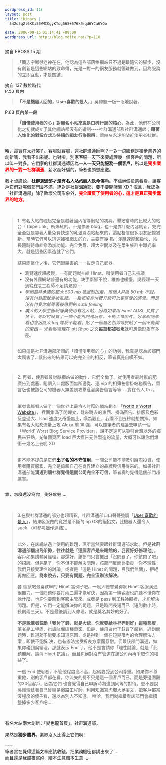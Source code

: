 ```yaml
--- 
wordpress_id: 118
layout: post
title: !binary |
  542o5q2l6KCi55WMICgyKTog56S+576k5rqd6YCa6YOo

date: 2006-09-15 01:14:41 +08:00
wordpress_url: http://blog.xdite.net/?p=118
---
```

摘自 EBOSS 15 期<br /><blockquote>「簡志宇顯得老神在在，他認為這些部落格網站只不過是跟隨它的腳步，沒有創新是這些網站的致命傷，光是一對一的網友服務就很難做到，因為服務的立即互動，才是關鍵」<br /></blockquote>摘自 137 數位時代 <br />P.53 頁內<br /><blockquote><strong>「不是機器人回的，User喜歡的是人</strong>，」吳緯凱一板一眼地說著。<br /></blockquote>P.63 頁內某一段<br /><blockquote><strong>「讀懂使用者的心」對無名小站來說是口碑行銷的核心</strong>，為此，他們在公司化之初就成立了其他網站都沒有的編制----社群溝通部與社群溝通師；<strong>藉著人性化的對話方式</strong>及<strong>持續的網友行為觀察</strong>，讓無名永遠能貼近使用者社群。<br /></blockquote><br />哈，這實在太好笑了。客服就客服，還社群溝通師啊？一對一的服務是獨步業界的創新嗎，我看不出來呢。也對啦，別家客服一天下來要處理幾十個客戶的問題，所以叫一對多。它們家的社群溝通師因為<strong>一人一天只能服務一個客戶</strong>，所以是<font color="#ff0000"><strong>獨步業界的一對一社群溝通</strong></font>，薪水超好騙的，筆者也頗想應徵。<br /><br />我才想講說，<strong>社群溝通部才是有名大站的最大致命傷</strong>勒。不信辦個投票看看，讓客戶它們對哪個部門最不滿，絕對是社群溝通部，要不要開賭盤 XD？況且，我認為「社群溝通部」除了敗壞公司形象外，<font color="#ff0000"><strong>完全讀反了使用者的心，這才是真正獨步蠢界的地方。</strong></font><br /><br /><br /><blockquote>1. 有名大站的崛起完全是趁著國內相簿網站的初興，擊敗當時的比較大的站台「TaipeiLink」所爆紅的。不是靠著 blog，也不是靠什麼內容創新，完完全全就是靠著大量免費快速的乳波臀浪站起來的，這點相信很多朋友記憶猶新。當時它們可以迅速擄獲網友的心，主要有幾 點：瀏覽速度超級快、站長隨時待命維修添加功能、完全免費、超大空間以及在學生族群中曝光率大。就是這些因素造就了它們。<br /><br />結果商業化之後，它們很厲害的一一拔走自己武器。<br /><ul><li>瀏覽速度超級慢，一有問題就推給 Hinet，叫使用者自己去抗議</li><li>沒有外國網站普遍有的功能，缺手斷腳不說，維修也緩慢。吳經理一天到晚在哀工程師不足請見諒 -_-</li><li>學網當時承諾的超大 500 mb 被強制拔走，每個人降為 50 mb 不說。沒有付錢圖就會被亂縮。一點都沒有付費升級可以更享受的感覺。而是沒有付費你就等著被懲罰的 suck feeling</li><li>廣大的大學生紛紛唾棄使用有名大站，因為如果用 Hinet ADSL 又買了金卡，等於付錢買了一個不能用的鬼玩意。不能上傳照片，分享給同學看也會因為太 lag 等於不能看。貼了一個無名相簿等於貼了一個不能開的東西 -_- 光看吳經理在 ptt 所 po 之文<a href="http://www.flickr.com/photo_zoom.gne?id=243243554&amp;size=o">每篇都被噓爆</a>就可想像形象有多差。<br /><br /></li></ul>如果這是社群溝通部所謂的「讀懂使用者的心」的功勞，我真是認為該部門太厲害了&hellip;讀出來的結果可以完完全全的相反，筆者真是自嘆不如。<br /></blockquote><br /><blockquote>2. 再者，使用者最討厭網站做的動作，它們全做了。從使用者最討厭的肥廣告到處塞、亂調入口處版面無所適從、連 vip 的相簿被偷掛站務廣告，留言版也被該公司的機器人無差別攻擊亂灌廣告留言等等 ....實在令人 0rz。<br /><br /><br /> 筆者曾經看人做了一個世界上最令人討厭的網站範本 「<a href="http://www.angelfire.com/super/badwebs/">World&#39;s Worst Website</a>」， 裡面集滿了閃爍文、跳來跳去的東西、掛滿廣告、排版及色彩反差過大、load 速度又奇慢無比，嘆為觀止，我看不到五秒就想關掉。如果有名大站缺流量上攻 Alexa 前 10 強，可以照筆者的建議去申請一個「World&#39; Worst Blog Service Provider」，說不定還可以吸引台灣以外的鄉民來狂點，光每個頁面 load 巨大廣告元件製造的流量，大概可以讓你們爆衝十幾名上去呢 XD<br /><br /><br />更不能不提的是它們<a href="http://blog.xdite.net//?p=66"><strong>出了名的不守信用</strong></a>。一間公司能不能吸引廠商投資，使用者購買服務，完全是倚賴自己在商界建立的品牌與信用得來的。如果社群溝通部能<strong>溝通到讓社群覺得這間公司完全不可信</strong>，筆者真的覺得這個部門超厲害。<br /></blockquote><br />靠，怎麼還沒寫完，我好累喔 ....<br /><br /><br /><blockquote>3.在與社群溝通的部分也超精彩。社群溝通部口口聲聲強調「<a href="http://blog.xdite.net//?p=98">User 喜歡的是人</a>」，結果客服做的竟然是不斷的 op G8的絕招文，比機器人還令人 suck （可參考拙作連結）。<br /><br /><br />此外，在該網站遇上使用的難題，理所當然要跟社群溝通部求助。但是<strong>社群溝通部擺出的架勢，往往就是「這個客戶是來踢館的，我要好好修理他」</strong>。客戶如果講輸吳經理，那還好，該部門只會擺出「沒問題了，你該閃了吧」的招牌。但是贏了，你不但不能解決問題，該部門反而會指責「你不理性，我們只接受理性的討論」或者是「這是 Hinet 的問題，與我們無關」，拒絕再做回應。<strong>說來說去，只要有問題，完全沒辦法解決</strong>。<br /><br />套 個該站最喜歡舉的 Hinet 當例子吧。一般人總會覺得跟 Hinet 客服溝通很無力，一個問題你要打兩三遍才能解決，因為第一線客服也許聽不懂你在說什麼，也許你要鬧到客服主管來，或者是 pass 到工程師那裡，才能解決問題。但是，它們一定能解決你的問題，只是時間長短而已（短則數小時，長則兩三天）。不是最後調到人修理，就是莫名其妙的好了。<br /><br /><strong>不是說筆者鼓勵「我付了錢，就是大爺，你就要給林杯弄到好」這種態度</strong>， 筆者是工程師，也超賭爛這種奧客。但是，使用者付了錢買了服務，遇到問題時，難道就不能要求知道原因、或是得到一個在短期限內的合理解決方案；即使不能解 決，也有辦法接受折衷方案而忍耐。但跟該部門溝通，如果你碰到吳經理，那就表示 End 了。他不是會請你「理性討論」就是「此題無解，請向 Hinet 抗議」。而且你絕對沒有管道在該公司內再爭取你的權益了。<br /><br />一個 End 使用者，不管他程度高不高，起碼要受到公司尊重。如果你不尊重他，別的客戶都在看，你流失的將不只是這一個客戶而已，而是旁邊圍觀的30個客戶。因為它們 也會覺得自己申訴時將遭到同等的對待。更不要說吳經理仗著自己曾經是網路工程師，利用知識寫虎爛大絕招文，把客戶都當沒程度的傻子看，還以為別人不知道。 哈哈，我們就繼續看該部門會繼續整掉多少客戶吧....<br /></blockquote><br /><br />有名大站兩大創新：「變色龍首頁」、社群溝通部。<br /><br />果然是<strong>獨步蠢界</strong>，業界沒人比得上它們啊！<br /><br />----<br />筆者實在覺得這篇文章應該收錢，把業務機密都講出來了 ....<br />而且還是我熬夜寫的，賠本生意賠本生意 -_-<br />
